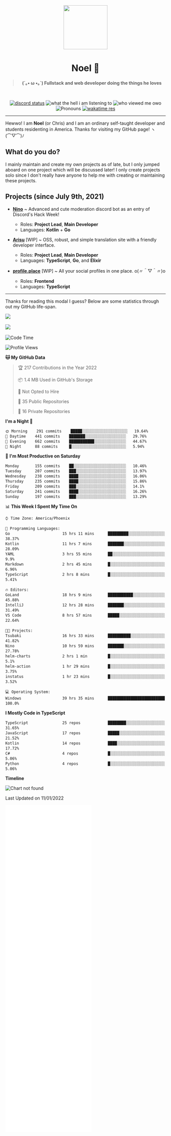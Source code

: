 <div align='center'>
  <div align='center'>
    <img
      src='https://cdn.floofy.dev/art/icons/icon_cinnamonserval.png'
      width='138'
      height='138'
    />
  </div>
  <h1>Noel 🐾</h1>
  <blockquote><strong>(´｡• ω •｡`) Fullstack and web developer doing the things he loves</strong></blockquote>

  <br />

  <a href='https://discord.com/users/280158289667555328' target='_blank'><img alt="discord status" src="https://dev.discordprofiles.me/badge/status/280158289667555328" /></a>
  <img alt="what the hell i am listening to" src="https://dev.discordprofiles.me/badge/spotify/280158289667555328" />
  <img alt="who viewed me owo" src="https://komarev.com/ghpvc/?username=auguwu" />
  <img alt='Pronouns' src='https://img.shields.io/endpoint?url=https://pronoundb.org/shields/6004d014406af11e4593a013' />
  <a href="https://wakatime.com/@auguwu" target='_blank'>
    <img alt='wakatime res' src='https://wakatime.com/badge/user/89736485-42ec-4c0f-a2f3-481db74514dc.svg' />
  </a>
</div>

<hr />

Hewwo! I am **Noel** (or Chris) and I am an ordinary self-taught developer and students residenting in America. Thanks for visiting my GitHub page! ヽ(⌒▽⌒)ﾉ

## What do you do?
I mainly maintain and create my own projects as of late, but I only jumped aboard on one project which will be discussed later! I only create projects
solo since I don't really have anyone to help me with creating or maintaining these projects.

## Projects (since July 9th, 2021)
- [**Nino**](https://nino.sh) ~ Advanced and cute moderation discord bot as an entry of Discord's Hack Week!
  - Roles: **Project Lead**, **Main Developer**
  - Languages: **Kotlin** + **Go**

- [**Arisu**](https://arisu.land) [WIP] ~ OSS, robust, and simple translation site with a friendly developer interface.
  - Roles: **Project Lead**, **Main Developer**
  - Languages: **TypeScript**, **Go**, and **Elixir**

- [**profile.place**](https://profile.place) [WIP] ~ All your social profiles in one place. o(〃＾▽＾〃)o
  - Roles: **Frontend**
  - Languages: **TypeScript**

---

Thanks for reading this modal I guess? Below are some statistics through out my GitHub life-span.

![](https://github-readme-stats.vercel.app/api?username=auguwu&count_private=true&show_icons=true&theme=gruvbox)

![](https://github-readme-stats.vercel.app/api/top-langs/?username=auguwu&layout=compact&theme=gruvbox)

<!--START_SECTION:waka-->
![Code Time](http://img.shields.io/badge/Code%20Time-2%2C619%20hrs%2056%20mins-blue)

![Profile Views](http://img.shields.io/badge/Profile%20Views-24-blue)

**🐱 My GitHub Data** 

> 🏆 217 Contributions in the Year 2022
 > 
> 📦 1.4 MB Used in GitHub's Storage 
 > 
> 🚫 Not Opted to Hire
 > 
> 📜 35 Public Repositories 
 > 
> 🔑 16 Private Repositories  
 > 
**I'm a Night 🦉** 

```text
🌞 Morning    291 commits    █████░░░░░░░░░░░░░░░░░░░░   19.64% 
🌆 Daytime    441 commits    ███████░░░░░░░░░░░░░░░░░░   29.76% 
🌃 Evening    662 commits    ███████████░░░░░░░░░░░░░░   44.67% 
🌙 Night      88 commits     █░░░░░░░░░░░░░░░░░░░░░░░░   5.94%

```
📅 **I'm Most Productive on Saturday** 

```text
Monday       155 commits    ██░░░░░░░░░░░░░░░░░░░░░░░   10.46% 
Tuesday      207 commits    ███░░░░░░░░░░░░░░░░░░░░░░   13.97% 
Wednesday    238 commits    ████░░░░░░░░░░░░░░░░░░░░░   16.06% 
Thursday     235 commits    ████░░░░░░░░░░░░░░░░░░░░░   15.86% 
Friday       209 commits    ███░░░░░░░░░░░░░░░░░░░░░░   14.1% 
Saturday     241 commits    ████░░░░░░░░░░░░░░░░░░░░░   16.26% 
Sunday       197 commits    ███░░░░░░░░░░░░░░░░░░░░░░   13.29%

```


📊 **This Week I Spent My Time On** 

```text
⌚︎ Time Zone: America/Phoenix

💬 Programming Languages: 
Go                       15 hrs 11 mins      █████████░░░░░░░░░░░░░░░░   38.37% 
Kotlin                   11 hrs 7 mins       ███████░░░░░░░░░░░░░░░░░░   28.09% 
YAML                     3 hrs 55 mins       ██░░░░░░░░░░░░░░░░░░░░░░░   9.9% 
Markdown                 2 hrs 45 mins       █░░░░░░░░░░░░░░░░░░░░░░░░   6.96% 
TypeScript               2 hrs 8 mins        █░░░░░░░░░░░░░░░░░░░░░░░░   5.41%

🔥 Editors: 
GoLand                   18 hrs 9 mins       ███████████░░░░░░░░░░░░░░   45.88% 
IntelliJ                 12 hrs 28 mins      ███████░░░░░░░░░░░░░░░░░░   31.49% 
VS Code                  8 hrs 57 mins       █████░░░░░░░░░░░░░░░░░░░░   22.64%

🐱‍💻 Projects: 
Tsubaki                  16 hrs 33 mins      ██████████░░░░░░░░░░░░░░░   41.82% 
Nino                     10 hrs 59 mins      ███████░░░░░░░░░░░░░░░░░░   27.78% 
helm-charts              2 hrs 1 min         █░░░░░░░░░░░░░░░░░░░░░░░░   5.1% 
helm-action              1 hr 29 mins        █░░░░░░░░░░░░░░░░░░░░░░░░   3.75% 
instatus                 1 hr 23 mins        █░░░░░░░░░░░░░░░░░░░░░░░░   3.52%

💻 Operating System: 
Windows                  39 hrs 35 mins      █████████████████████████   100.0%

```

**I Mostly Code in TypeScript** 

```text
TypeScript               25 repos            ████████░░░░░░░░░░░░░░░░░   31.65% 
JavaScript               17 repos            █████░░░░░░░░░░░░░░░░░░░░   21.52% 
Kotlin                   14 repos            ████░░░░░░░░░░░░░░░░░░░░░   17.72% 
C#                       4 repos             █░░░░░░░░░░░░░░░░░░░░░░░░   5.06% 
Python                   4 repos             █░░░░░░░░░░░░░░░░░░░░░░░░   5.06%

```


**Timeline**

![Chart not found](https://raw.githubusercontent.com/auguwu/auguwu/master/charts/bar_graph.png) 


 Last Updated on 11/01/2022
<!--END_SECTION:waka-->

![](./github-metrics.svg)
